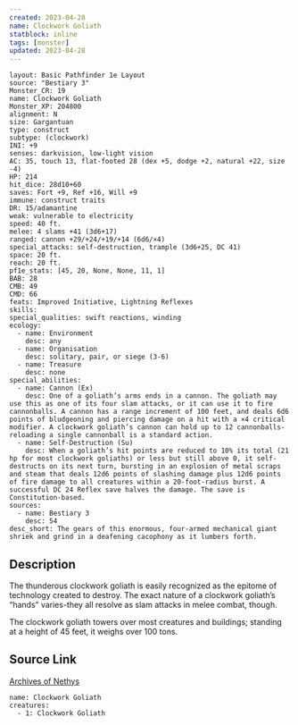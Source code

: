 ```yaml
---
created: 2023-04-28
name: Clockwork Goliath
statblock: inline
tags: [monster]
updated: 2023-04-28
---
```

```statblock
layout: Basic Pathfinder 1e Layout
source: "Bestiary 3"
Monster_CR: 19
name: Clockwork Goliath
Monster_XP: 204800
alignment: N
size: Gargantuan
type: construct
subtype: (clockwork)
INI: +9
senses: darkvision, low-light vision
AC: 35, touch 13, flat-footed 28 (dex +5, dodge +2, natural +22, size -4)
HP: 214
hit_dice: 28d10+60
saves: Fort +9, Ref +16, Will +9
immune: construct traits
DR: 15/adamantine
weak: vulnerable to electricity
speed: 40 ft.
melee: 4 slams +41 (3d6+17)
ranged: cannon +29/+24/+19/+14 (6d6/×4)
special_attacks: self-destruction, trample (3d6+25, DC 41)
space: 20 ft.
reach: 20 ft.
pf1e_stats: [45, 20, None, None, 11, 1]
BAB: 28
CMB: 49
CMD: 66
feats: Improved Initiative, Lightning Reflexes
skills: 
special_qualities: swift reactions, winding
ecology:
  - name: Environment
    desc: any
  - name: Organisation
    desc: solitary, pair, or siege (3-6)
  - name: Treasure
    desc: none
special_abilities:
  - name: Cannon (Ex)
    desc: One of a goliath’s arms ends in a cannon. The goliath may use this as one of its four slam attacks, or it can use it to fire cannonballs. A cannon has a range increment of 100 feet, and deals 6d6 points of bludgeoning and piercing damage on a hit with a ×4 critical modifier. A clockwork goliath’s cannon can hold up to 12 cannonballs-reloading a single cannonball is a standard action.
  - name: Self-Destruction (Su)
    desc: When a goliath’s hit points are reduced to 10% its total (21 hp for most clockwork goliaths) or less but still above 0, it self-destructs on its next turn, bursting in an explosion of metal scraps and steam that deals 12d6 points of slashing damage plus 12d6 points of fire damage to all creatures within a 20-foot-radius burst. A successful DC 24 Reflex save halves the damage. The save is Constitution-based.
sources:
  - name: Bestiary 3
    desc: 54
desc_short: The gears of this enormous, four-armed mechanical giant shriek and grind in a deafening cacophony as it lumbers forth.
```
## Description
The thunderous clockwork goliath is easily recognized as the epitome of technology created to destroy. The exact nature of a clockwork goliath’s “hands” varies-they all resolve as slam attacks in melee combat, though.

The clockwork goliath towers over most creatures and buildings; standing at a height of 45 feet, it weighs over 100 tons.
## Source Link
[Archives of Nethys](https://aonprd.com/MonsterDisplay.aspx?ItemName=Clockwork%20Goliath)
```encounter-table
name: Clockwork Goliath
creatures:
  - 1: Clockwork Goliath
```

